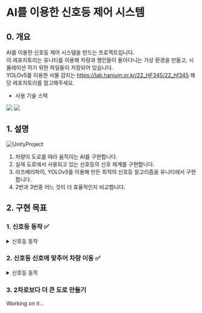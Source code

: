 # AI를 이용한 신호등 제어 시스템
  
  
## 0. 개요
AI를 이용한 신호등 제어 시스템을 만드는 프로젝트입니다.  
이 레포지토리는 유니티를 이용해 차량과 행인들이 돌아다니는 가상 환경을 만들고, 시뮬레이션 하기 위한 파일들이 저장되어 있습니다.  
YOLOv5를 이용한 사물 감지는 https://lab.hanium.or.kr/22_HF345/22_hf345 해당 레포지토리를 참고해주세요.

- 사용 기술 스택  
<img src="https://img.shields.io/badge/C Sharp-239120?style=for-the-badge&logo=C Sharp&logoColor=white">  
<img src="https://img.shields.io/badge/Unity-000000?style=for-the-badge&logo=Unity&logoColor=white">

## 1. 설명
![UnityProject](https://lab.hanium.or.kr/22_HF345/trafficsimulation/raw/master/README_files/UnityProject.png)
1. 차량이 도로를 따라 움직이는 AI를 구현합니다.
2. 실제 도로에서 사용되고 있는 신호등의 신호 체계를 구현합니다.
3. 라즈베리파이, YOLOv5를 이용해 만든 최적의 신호등 알고리즘을 유니티에서 구현합니다.
4. 2번과 3번중 어느 것이 더 효율적인지 비교합니다.

## 2. 구현 목표
### 1. 신호등 동작 ✅
<details>
<summary>신호등 동작</summary>
<div markdown="1">

<img src = "https://lab.hanium.or.kr/22_HF345/trafficsimulation/raw/master/README_files/plan1_1.png" width="45%">   
<img src = "https://lab.hanium.or.kr/22_HF345/trafficsimulation/raw/master/README_files/plan1_2.png" width="45%">   

정해진 시간에 따라 신호등의 신호가 자동으로 변경되는 것을 확인
</div>
</details>



### 2. 신호등 신호에 맞추어 차량 이동 ✅  
<details>
<summary>신호등 동작</summary>
<div>

<img src = "https://lab.hanium.or.kr/22_HF345/trafficsimulation/raw/master/README_files/Plan2_gif.gif">

<a href="https://www.youtube.com/watch?v=37I2fnLaaOU">유튜브 링크</a>

↑클릭시 유튜브로 이동
신호등의 신호에 따라 차량이 멈추고, 움직이는 것을 확인
</div>
</details>

### 3. 2차로보다 더 큰 도로 만들기 
Working on it...